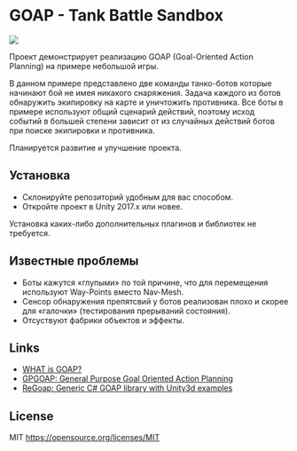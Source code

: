 # GOAP - Tank Battle Sandbox

![](https://github.com/AntKarlov/GOAP/blob/master/Assets/Graphics/goap_pic.gif)

Проект демонстрирует реализацию GOAP (Goal-Oriented Action Planning) на примере небольшой игры.

В данном примере представлено две команды танко-ботов которые начинают бой не имея никакого снаряжения. Задача каждого из ботов обнаружить экипировку на карте и уничтожить противника. Все боты в примере используют общий сценарий действий, поэтому исход событий в большей степени зависит от из случайных действий ботов при поиске экипировки и противника.

Планируется развитие и улучшение проекта.

## Установка

* Склонируйте репозиторий удобным для вас способом.
* Откройте проект в Unity 2017.x или новее.

Установка каких-либо дополнительных плагинов и библиотек не требуется.

## Известные проблемы

* Боты кажутся «глупыми» по той причине, что для перемещения используют Way-Points вместо Nav-Mesh.
* Сенсор обнаружения препятсвий у ботов реализован плохо и скорее для «галочки» (тестирования прерываний состояния).
* Отсуствуют фабрики объектов и эффекты.

## Links

* [WHAT is GOAP?](http://alumni.media.mit.edu/~jorkin/goap.html)
* [GPGOAP: General Purpose Goal Oriented Action Planning](https://github.com/stolk/GPGOAP)
* [ReGoap: Generic C# GOAP library with Unity3d examples](https://github.com/luxkun/ReGoap)

## License

MIT https://opensource.org/licenses/MIT
